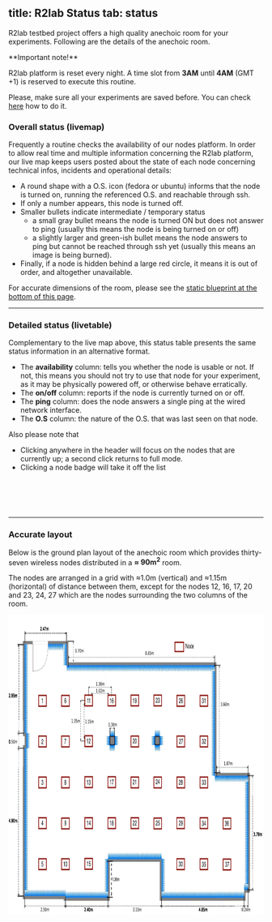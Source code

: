 title: R2lab Status
tab: status
---

R2lab testbed project offers a high quality anechoic room for your experiments. Following are the details of the anechoic room.


<div class="alert alert-danger" role="alert" markdown="1">
**Important note!**

R2lab platform is reset every night. A time slot from **3AM** until
**4AM** (GMT +1) is reserved to execute this routine.

Please, make sure all your experiments are saved before. You can check
[here](tuto-02-shell-tools.md#main) how to do it.
</div>

### Overall status (livemap)

Frequently a routine checks the availability of our nodes platform. In
order to allow real time and multiple information concerning the R2lab
platform, our live map keeps users posted about the state of each
node concerning technical infos, incidents and operational details:

* A round shape with a O.S. icon (fedora or ubuntu) informs that the node is turned on, running the
  referenced O.S. and reachable through ssh.
* If only a number appears, this node is turned off.
* Smaller bullets indicate intermediate / temporary status
  * a small gray bullet means the node is turned ON but does not answer to ping
  (usually this means the node is being turned on or off)
  * a slightly larger and green-ish bullet means the node answers to ping but cannot be
  reached through ssh yet (usually this means an image is being
  burned).
* Finally, if a node is hidden behind a large red circle, it means it
  is out of order, and altogether unavailable.

<a name="livemap"></a>
For accurate dimensions of the room, please see the [static blueprint
at the bottom of this page](#accurate-layout).

<div id="livemap_container"></div>
<script type="text/javascript" src="/plugins/livemap.js"></script>
<script>livemap_show_rxtx_rates = true;</script>
<style type="text/css"> @import url("/plugins/livemap.css"); </style>

***

### Detailed status (livetable)

Complementary to the live map above, this status table presents the same status information in an alternative format.

* The <b>availability</b> column: 
  tells you whether the node is usable or not. If not, this means you should not try to use that node for your experiment, as it may be physically powered off, or otherwise behave erratically.
* The <b>on/off</b> column:
  reports if the node is currently turned on or off.
* The <b>ping</b> column: 
  does the node answers a single ping at the wired network interface.
* The <b>O.S</b> column:
  the nature of the O.S. that was last seen on that node.

Also please note that 

 * Clicking anywhere in the header will focus on the nodes that are currently up; a second click returns to full mode.
 * Clicking a node badge will take it off the list

<a name="livetable"></a>

<br />

<table class="table table-condensed" id='livetable_container'> </table>
<script type="text/javascript" src="/plugins/livetable.js"></script>
<script>livetable_show_rxtx_rates = true;</script>
<style type="text/css"> @import url("/plugins/livetable.css"); </style>

<br />

***

### Accurate layout

Below is the ground plan layout of the anechoic room which provides thirty-seven wireless nodes distributed in a **≈ 90m<sup>2</sup>** room.

The nodes are arranged in a grid with ≈1.0m (vertical) and ≈1.15m (horizontal) of distance between them, except for the nodes 12, 16, 17, 20 and 23, 24, 27 which are the nodes surrounding the two columns of the room.

<left>
	<img src="/assets/img/status.png" style="width:950px; height:592px;"/><br>
	<!-- <center> Fig. 1 - Resources status</center> -->
</left>

<br />

